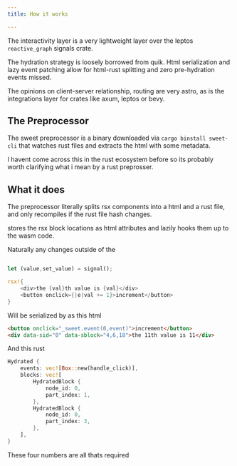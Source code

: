 ```yaml
---
title: How it works

---
```



The interactivity layer is a very lightweight layer over the leptos `reactive_graph` signals crate.

The hydration strategy is loosely borrowed from quik. Html serialization and lazy event patching allow for html-rust splitting and zero pre-hydration events missed.

The opinions on client-server relationship, routing are very astro, as is the integrations layer for crates like axum, leptos or bevy. 

## The Preprocessor

The sweet preprocessor is a binary downloaded via `cargo binstall sweet-cli` that watches rust files and extracts the html with some metadata.


I havent come across this in the rust ecosystem before so its probably worth clarifying what i mean by a rust preprosser.

## What it does

The preprocessor literally splits rsx components into a html and a rust file, and only recompiles if the rust file hash changes. 

 stores the rsx block locations as html attributes and lazily hooks them up to the wasm code.

Naturally any changes outside of the

```rust

let (value,set_value) = signal();

rsx!{
	<div>the {val}th value is {val}</div>
	<button onclick={|e|val += 1}>increment</button>
}
```
Will be serialized by as this html
```html
<button onclick="_sweet.event(0,event)">increment</button>
<div data-sid="0" data-sblock="4,6,18">the 11th value is 11</div>
```
And this rust
```rust
Hydrated {
	events: vec![Box::new(handle_click)],
	blocks: vec![
		HydratedBlock {
			node_id: 0,
			part_index: 1,
		},
		HydratedBlock {
			node_id: 0,
			part_index: 3,
		},
	],
}
```


These four numbers are all thats required